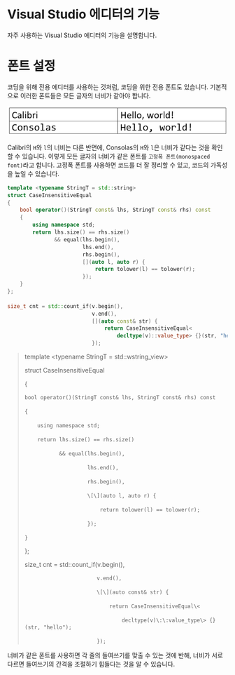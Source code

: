 # Visual Studio 에디터의 기능

자주 사용하는 Visual Studio 에디터의 기능을 설명합니다.

# 폰트 설정

코딩을 위해 전용 에디터를 사용하는 것처럼, 코딩을 위한 전용 폰트도 있습니다. 기본적으로 이러한 폰트들은 모든 글자의 너비가 같아야 합니다.

!["Calibri and Consolas"](img/1.png "Calibri and Consolas")

Calibri의 `H`와 `l`의 너비는 다른 반면에, Consolas의 `H`와 `l`은 너비가 같다는 것을 확인할 수 있습니다. 이렇게 모든 글자의 너비가 같은 폰트를 `고정폭 폰트(monospaced font)`라고 합니다. 고정폭 폰트를 사용하면 코드를 더 잘 정리할 수 있고, 코드의 가독성을 높일 수 있습니다.

```cpp
template <typename StringT = std::string>
struct CaseInsensitiveEqual
{
    bool operator()(StringT const& lhs, StringT const& rhs) const
    {
        using namespace std;
        return lhs.size() == rhs.size()
               && equal(lhs.begin(),
                        lhs.end(),
                        rhs.begin(),
                        [](auto l, auto r) {
                            return tolower(l) == tolower(r);
                        });
    }
};

size_t cnt = std::count_if(v.begin(),
                           v.end(),
                           [](auto const& str) {
                               return CaseInsensitiveEqual<
                                   decltype(v)::value_type> {}(str, "hello");
                           });
```

>
> template \<typename StringT = std::wstring_view\>
>
> struct CaseInsensitiveEqual
>
> {
>
>     bool operator()(StringT const& lhs, StringT const& rhs) const
>
>     {
>
>         using namespace std;
>
>         return lhs.size() == rhs.size()
>
>                && equal(lhs.begin(),
>
>                         lhs.end(),
>
>                         rhs.begin(),
>
>                         \[\](auto l, auto r) {
>
>                             return tolower(l) == tolower(r);
>
>                         });
>
>     }
>
> };
>
>
>
> size_t cnt = std\:\:count_if(v.begin(),
>
>                            v.end(),
>
>                            \[\](auto const& str) {
>
>                                return CaseInsensitiveEqual\<
>
>                                    decltype(v)\:\:value_type\> {}(str, "hello");
>
>                            });

너비가 같은 폰트를 사용하면 각 줄의 들여쓰기를 맞출 수 있는 것에 반해, 너비가 서로 다르면 들여쓰기의 간격을 조절하기 힘들다는 것을 알 수 있습니다.